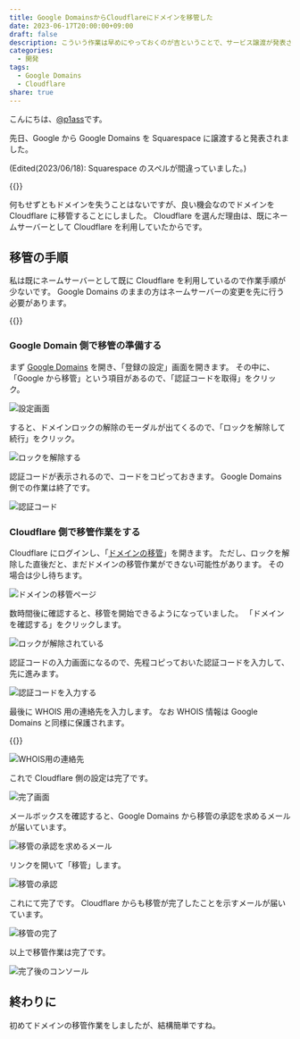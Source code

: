 ```yaml
---
title: Google DomainsからCloudflareにドメインを移管した
date: 2023-06-17T20:00:00+09:00
draft: false
description: こういう作業は早めにやっておくのが吉ということで、サービス譲渡が発表されたGoogle DomainsからCloudflareにドメインを移管することにしました。
categories:
  - 開発
tags:
  - Google Domains
  - Cloudflare
share: true
---
```


こんにちは、[@p1ass](https://twitter.com)です。

先日、Google から Google Domains を Squarespace に譲渡すると発表されました。

(Edited(2023/06/18): Squarespace のスペルが間違っていました。)

{{<ex-link url="https://internet.watch.impress.co.jp/docs/news/1509243.html">}}

何もせずともドメインを失うことはないですが、良い機会なのでドメインを Cloudflare に移管することにしました。
Cloudflare を選んだ理由は、既にネームサーバーとして Cloudflare を利用していたからです。

<!--more-->

## 移管の手順

私は既にネームサーバーとして既に Cloudflare を利用しているので作業手順が少ないです。
Google Domains のままの方はネームサーバーの変更を先に行う必要があります。

{{<ex-link url="https://developers.cloudflare.com/registrar/get-started/transfer-domain-to-cloudflare/">}}

### Google Domain 側で移管の準備する

まず [Google Domains](https://domains.google.com/registrar) を開き、「登録の設定」画面を開きます。
その中に、「Google から移管」という項目があるので、「認証コードを取得」をクリック。

![設定画面](./setting_page.png)

すると、ドメインロックの解除のモーダルが出てくるので、「ロックを解除して続行」をクリック。

![ロックを解除する](./lock.png)

認証コードが表示されるので、コードをコピっておきます。
Google Domains 側での作業は終了です。

![認証コード](./auth_code.png)

### Cloudflare 側で移管作業をする

Cloudflare にログインし、「[ドメインの移管](https://dash.cloudflare.com/?to=/:account/domains/transfer)」を開きます。
ただし、ロックを解除した直後だと、まだドメインの移管作業ができない可能性があります。
その場合は少し待ちます。

![ドメインの移管ページ](./dashboard.png)

数時間後に確認すると、移管を開始できるようになっていました。
「ドメインを確認する」をクリックします。

![ロックが解除されている](./start_transfer.png)

認証コードの入力画面になるので、先程コピっておいた認証コードを入力して、先に進みます。

![認証コードを入力する](./input_auth_code.png)

最後に WHOIS 用の連絡先を入力します。
なお WHOIS 情報は Google Domains と同様に保護されます。

{{<ex-link url="https://developers.cloudflare.com/registrar/get-started/whois-redaction/">}}

![WHOIS用の連絡先](./input_whois.png)

これで Cloudflare 側の設定は完了です。

![完了画面](./complete.png)

メールボックスを確認すると、Google Domains から移管の承認を求めるメールが届いています。

![移管の承認を求めるメール](./verify_email.png)

リンクを開いて「移管」します。

![移管の承認](./verify.png)

これにて完了です。
Cloudflare からも移管が完了したことを示すメールが届いています。

![移管の完了](./complete_mail.png)

以上で移管作業は完了です。

![完了後のコンソール](./management_console.png)

## 終わりに

初めてドメインの移管作業をしましたが、結構簡単ですね。
